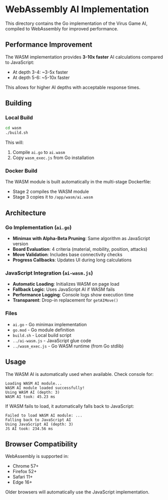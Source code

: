 # WebAssembly AI Implementation

This directory contains the Go implementation of the Virus Game AI, compiled to WebAssembly for improved performance.

## Performance Improvement

The WASM implementation provides **3-10x faster** AI calculations compared to JavaScript:
- At depth 3-4: ~3-5x faster
- At depth 5-6: ~5-10x faster

This allows for higher AI depths with acceptable response times.

## Building

### Local Build

```bash
cd wasm
./build.sh
```

This will:
1. Compile `ai.go` to `ai.wasm`
2. Copy `wasm_exec.js` from Go installation

### Docker Build

The WASM module is built automatically in the multi-stage Dockerfile:
- Stage 2 compiles the WASM module
- Stage 3 copies it to `/app/wasm/ai.wasm`

## Architecture

### Go Implementation (`ai.go`)

- **Minimax with Alpha-Beta Pruning**: Same algorithm as JavaScript version
- **Board Evaluation**: 4 criteria (material, mobility, position, attacks)
- **Move Validation**: Includes base connectivity checks
- **Progress Callbacks**: Updates UI during long calculations

### JavaScript Integration (`ai-wasm.js`)

- **Automatic Loading**: Initializes WASM on page load
- **Fallback Logic**: Uses JavaScript AI if WASM fails
- **Performance Logging**: Console logs show execution time
- **Transparent**: Drop-in replacement for `getAIMove()`

### Files

- `ai.go` - Go minimax implementation
- `go.mod` - Go module definition
- `build.sh` - Local build script
- `../ai-wasm.js` - JavaScript glue code
- `../wasm_exec.js` - Go WASM runtime (from Go stdlib)

## Usage

The WASM AI is automatically used when available. Check console for:

```
Loading WASM AI module...
WASM AI module loaded successfully!
Using WASM AI (depth: 3)
WASM AI took: 45.23 ms
```

If WASM fails to load, it automatically falls back to JavaScript:

```
Failed to load WASM AI module: ...
Falling back to JavaScript AI
Using JavaScript AI (depth: 3)
JS AI took: 234.56 ms
```

## Browser Compatibility

WebAssembly is supported in:
- Chrome 57+
- Firefox 52+
- Safari 11+
- Edge 16+

Older browsers will automatically use the JavaScript implementation.
